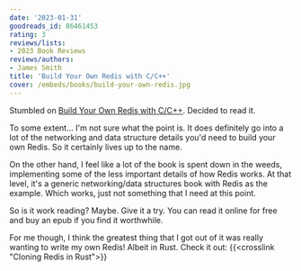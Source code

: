 ```yaml
---
date: '2023-01-31'
goodreads_id: 86461453
rating: 3
reviews/lists:
- 2023 Book Reviews
reviews/authors:
- James Smith
title: 'Build Your Own Redis with C/C++'
cover: /embeds/books/build-your-own-redis.jpg
---
```

Stumbled on [Build Your Own Redis with C/C++](https://build-your-own.org/). Decided to read it. 

To some extent... I'm not sure what the point is. It does definitely go into a lot of the networking and data structure details you'd need to build your own Redis. So it certainly lives up to the name. 

On the other hand, I feel like a lot of the book is spent down in the weeds, implementing some of the less important details of how Redis works. At that level, it's a generic networking/data structures book with Redis as the example. Which works, just not something that I need at this point. 

<!--more-->

So is it work reading? Maybe. Give it a try. You can read it online for free and buy an epub if you find it worthwhile.

For me though, I think the greatest thing that I got out of it was really wanting to write my own Redis! Albeit in Rust. Check it out: {{<crosslink "Cloning Redis in Rust">}}



